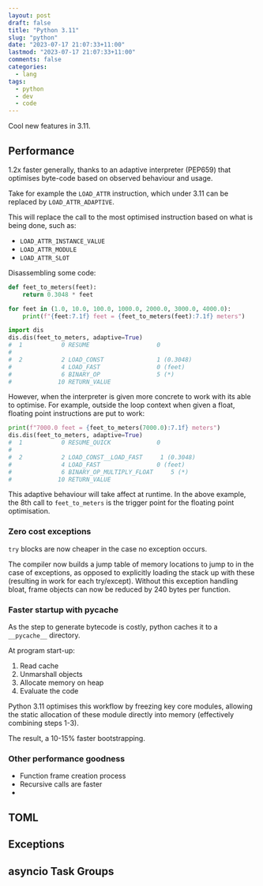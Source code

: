 ```yaml
---
layout: post
draft: false
title: "Python 3.11"
slug: "python"
date: "2023-07-17 21:07:33+11:00"
lastmod: "2023-07-17 21:07:33+11:00"
comments: false
categories:
  - lang
tags:
  - python
  - dev
  - code
---
```


Cool new features in 3.11.

## Performance

1.2x faster generally, thanks to an adaptive interpreter (PEP659) that optimises byte-code based on observed behaviour and usage.

Take for example the `LOAD_ATTR` instruction, which under 3.11 can be replaced by `LOAD_ATTR_ADAPTIVE`.

This will replace the call to the most optimised instruction based on what is being done, such as:

- `LOAD_ATTR_INSTANCE_VALUE`
- `LOAD_ATTR_MODULE`
- `LOAD_ATTR_SLOT`

Disassembling some code:

```python
def feet_to_meters(feet):
    return 0.3048 * feet

for feet in (1.0, 10.0, 100.0, 1000.0, 2000.0, 3000.0, 4000.0):
    print(f"{feet:7.1f} feet = {feet_to_meters(feet):7.1f} meters")

import dis
dis.dis(feet_to_meters, adaptive=True)
#  1           0 RESUME                   0
#
#  2           2 LOAD_CONST               1 (0.3048)
#              4 LOAD_FAST                0 (feet)
#              6 BINARY_OP                5 (*)
#             10 RETURN_VALUE
```

However, when the interpreter is given more concrete to work with its able to optimise. For example, outside the loop context when given a float, floating point instructions are put to work:

```python
print(f"7000.0 feet = {feet_to_meters(7000.0):7.1f} meters")
dis.dis(feet_to_meters, adaptive=True)
#  1           0 RESUME_QUICK             0
#
#  2           2 LOAD_CONST__LOAD_FAST     1 (0.3048)
#              4 LOAD_FAST                0 (feet)
#              6 BINARY_OP_MULTIPLY_FLOAT     5 (*)
#             10 RETURN_VALUE
```

This adaptive behaviour will take affect at runtime. In the above example, the 8th call to `feet_to_meters` is the trigger point for the floating point optimisation.

### Zero cost exceptions

`try` blocks are now cheaper in the case no exception occurs.

The compiler now builds a jump table of memory locations to jump to in the case of exceptions, as opposed to explicitly loading the stack up with these (resulting in work for each try/except). Without this exception handling bloat, frame objects can now be reduced by 240 bytes per function.


### Faster startup with __pycache__

As the step to generate bytecode is costly, python caches it to a `__pycache__` directory.

At program start-up:

1. Read cache
2. Unmarshall objects
3. Allocate memory on heap
4. Evaluate the code

Python 3.11 optimises this workflow by freezing key core modules, allowing the static allocation of these module directly into memory (effectively combining steps 1-3).

The result, a 10-15% faster bootstrapping.

### Other performance goodness

- Function frame creation process
- Recursive calls are faster
- 


## TOML


## Exceptions



## asyncio Task Groups



